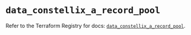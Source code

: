 # `data_constellix_a_record_pool`

Refer to the Terraform Registry for docs: [`data_constellix_a_record_pool`](https://registry.terraform.io/providers/constellix/constellix/0.4.6/docs/data-sources/a_record_pool).
